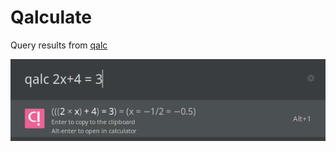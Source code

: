 # Qalculate

Query results from [qalc](https://github.com/Qalculate/libqalculate)

<img aligh="center" src="images/screenshot.png">
